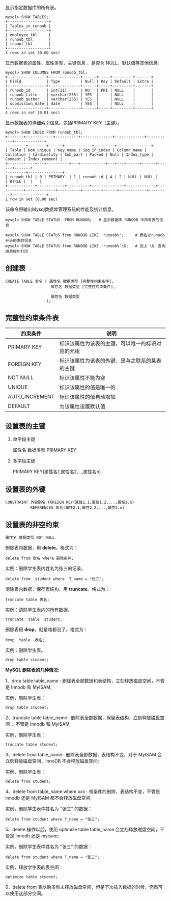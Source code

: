 显示指定数据库的所有表。

```mysql
mysql> SHOW TABLES;
+------------------+
| Tables_in_runoob |
+------------------+
| employee_tbl     |
| runoob_tbl       |
| tcount_tbl       |
+------------------+
3 rows in set (0.00 sec)
```

显示数据表的属性，属性类型，主键信息 ，是否为 NULL，默认值等其他信息。

```
mysql> SHOW COLUMNS FROM runoob_tbl;
+-----------------+--------------+------+-----+---------+-------+
| Field           | Type         | Null | Key | Default | Extra |
+-----------------+--------------+------+-----+---------+-------+
| runoob_id       | int(11)      | NO   | PRI | NULL    |       |
| runoob_title    | varchar(255) | YES  |     | NULL    |       |
| runoob_author   | varchar(255) | YES  |     | NULL    |       |
| submission_date | date         | YES  |     | NULL    |       |
+-----------------+--------------+------+-----+---------+-------+
4 rows in set (0.01 sec)
```

显示数据表的详细索引信息，包括PRIMARY KEY（主键）。

```
mysql> SHOW INDEX FROM runoob_tbl;
+-------+------------+----------+--------------+-------------+-----------+-------------+
---------+--------+------+------------+---------+---------------+
| Table | Non_unique | Key_name | Seq_in_index | Column_name | Collation | Cardinality | Sub_part | Packed | Null | Index_type | Comment | Index_comment |
+------------+---+----------+---+-----------+---+---+------+------+------+-------+
---------+---------------+
| runoob_tbl | 0 | PRIMARY  | 1 | runoob_id | A | 2 | NULL | NULL |      | BTREE |  |   |               |
+------------+------------+----------+--------------+-------------+-----------+-------------+----------+--------+------+------------+---------+---------------+
1 row in set (0.00 sec)
```

该命令将输出Mysql数据库管理系统的性能及统计信息。

```mysql
mysql> SHOW TABLE STATUS  FROM RUNOOB;   # 显示数据库 RUNOOB 中所有表的信息

mysql> SHOW TABLE STATUS from RUNOOB LIKE 'runoob%';     # 表名以runoob开头的表的信息
mysql> SHOW TABLE STATUS from RUNOOB LIKE 'runoob%'\G;   # 加上 \G，查询结果按列打印
```

## 创建表

```mysql
CREATE TABLE 表名 ( 属性名 数据类型 [完整性约束条件],
                    属性名 数据类型 [完整性约束条件],
                    ...
                    属性名 数据类型
                  );
```

## 完整性约束条件表

| 约束条件       | 说明                                             |
|----------------|--------------------------------------------------|
| PRIMARY KEY    | 标识该属性为该表的主键，可以唯一的标识对应的元组 |
| FOREIGN KEY    | 标识该属性为该表的外键，是与之联系的某表的主键   |
| NOT NULL       | 标识该属性不能为空                               |
| UNIQUE         | 标识该属性的值是唯一的                           |
| AUTO_INCREMENT | 标识该属性的值自动增加                           |
| DEFAULT        | 为该属性设置默认值                               |

## 设置表的主键

1. 单字段主键

    属性名 数据类型 PRIMARY KEY

2. 多字段主键

    PRIMARY KEY(属性名1,属性名2,...,属性名n)

## 设置表的外键

```mysql
CONSTRAINT 外键别名 FOREIGN KEY(属性1.1,属性1.2,...,属性1.n)
           REFERENCES 表名(属性2.1,属性2.2,...,属性2.n)
```

## 设置表的非空约束

```mysql
属性名 数据类型 NOT NULL
```



删除表内数据，用 **delete**。格式为：

```
delete from 表名 where 删除条件;
```

实例：删除学生表内姓名为张三的记录。

```
delete from  student where  T_name = "张三";
```

清除表内数据，保存表结构，用 **truncate**。格式为：

```
truncate table 表名;
```

实例：清除学生表内的所有数据。

```
truncate  table  student;
```

删除表用 **drop**，就是啥都没了。格式为：  

```
drop  table  表名;
```

实例：删除学生表。

```
drop table student;
```



**MySQL 删除表的几种情况:**

1、drop table table_name : 删除表全部数据和表结构，立刻释放磁盘空间，不管是 Innodb 和 MyISAM;

实例，删除学生表：

```
drop table student;
```

2、truncate table table_name : 删除表全部数据，保留表结构，立刻释放磁盘空间 ，不管是 Innodb 和 MyISAM;

实例，删除学生表：

```
truncate table student;
```

3、delete from table_name : 删除表全部数据，表结构不变，对于 MyISAM 会立刻释放磁盘空间，InnoDB 不会释放磁盘空间;

实例，删除学生表：

```
delete from student;
```

4、delete from table_name where xxx : 带条件的删除，表结构不变，不管是 innodb 还是 MyISAM 都不会释放磁盘空间;

实例，删除学生表中姓名为 "张三" 的数据：

```
delete from student where T_name = "张三";
```

5、delete 操作以后，使用 optimize table table_name 会立刻释放磁盘空间，不管是 innodb 还是 myisam;

实例，删除学生表中姓名为 "张三" 的数据：

```
delete from student where T_name = "张三";
```

实例，释放学生表的表空间：

```
optimize table student;
```

6、delete from 表以后虽然未释放磁盘空间，但是下次插入数据的时候，仍然可以使用这部分空间。